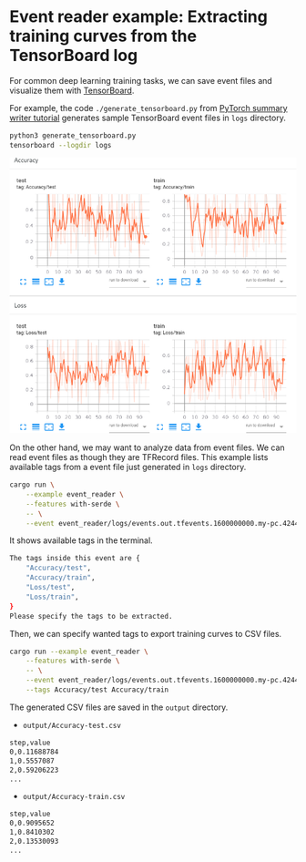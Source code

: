 # Event reader example: Extracting training curves from the TensorBoard log

For common deep learning training tasks, we can save event files and visualize them
with [TensorBoard](https://github.com/tensorflow/tensorboard).

For example, the code `./generate_tensorboard.py` from
[PyTorch summary writer tutorial](https://pytorch.org/docs/stable/tensorboard.html)
generates sample TensorBoard event files in `logs` directory.

```sh
python3 generate_tensorboard.py
tensorboard --logdir logs
```

![demo](./demo.png)

On the other hand, we may want to analyze data from event files. We can read event files
as though they are TFRecord files. This example lists available tags from a event file
just generated in `logs` directory.

```sh
cargo run \
    --example event_reader \
    --features with-serde \
    -- \
    --event event_reader/logs/events.out.tfevents.1600000000.my-pc.4244.0
```

It shows available tags in the terminal.

```sh
The tags inside this event are {
    "Accuracy/test",
    "Accuracy/train",
    "Loss/test",
    "Loss/train",
}
Please specify the tags to be extracted.
```

Then, we can specify wanted tags to export training curves to CSV files.

```bash
cargo run --example event_reader \
    --features with-serde \
    -- \
    --event event_reader/logs/events.out.tfevents.1600000000.my-pc.4244.0 \
    --tags Accuracy/test Accuracy/train
```

The generated CSV files are saved in the `output` directory.

- `output/Accuracy-test.csv`


```csv
step,value
0,0.11688784
1,0.5557087
2,0.59206223
...
```

- `output/Accuracy-train.csv`

```csv
step,value
0,0.9095652
1,0.8410302
2,0.13530093
...
```
